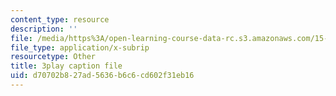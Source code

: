```yaml
---
content_type: resource
description: ''
file: /media/https%3A/open-learning-course-data-rc.s3.amazonaws.com/15-071-the-analytics-edge-spring-2017/d70702b827ad5636b6c6cd602f31eb16_uxNfDiKmZ5M.vtt
file_type: application/x-subrip
resourcetype: Other
title: 3play caption file
uid: d70702b8-27ad-5636-b6c6-cd602f31eb16
---
```

